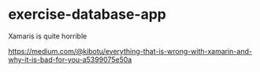 # exercise-database-app

Xamaris is quite horrible


https://medium.com/@kibotu/everything-that-is-wrong-with-xamarin-and-why-it-is-bad-for-you-a5399075e50a

